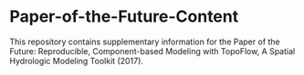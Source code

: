 # Paper-of-the-Future-Content
This repository contains supplementary information for the Paper of the Future: Reproducible, Component-based Modeling with
TopoFlow, A Spatial Hydrologic Modeling Toolkit (2017).
